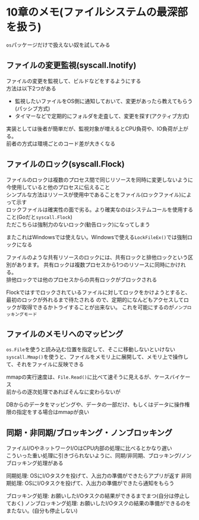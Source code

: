 # 10章のメモ(ファイルシステムの最深部を扱う)

`os`パッケージだけで扱えない奴を試してみる

## ファイルの変更監視(syscall.lnotify)

ファイルの変更を監視して、ビルドなどをするようにする  
方法は以下2つがある

* 監視したいファイルをOS側に通知しておいて、変更があったら教えてもらう(パッシブ方式)
* タイマーなどで定期的にフォルダを走査して、変更を探す(アクティブ方式)

実装としては後者が簡単だが、監視対象が増えるとCPU負荷や、IO負荷が上がる。  
前者の方式は環境ごとのコード差が大きくなる

## ファイルのロック(syscall.Flock)

ファイルのロックは複数のプロセス間で同じリソースを同時に変更しないように今使用していると他のプロセスに伝えること  
シンプルな方法はリソースが使用中であることをファイル(ロックファイル)によって示す  
ロックファイルは確実性の面で劣る。より確実なのはシステムコールを使用すること(Goだと`syscall.Flock`)  
ただこちらは強制力のないロック(勧告ロック)になってしまう

またこれはWindowsでは使えない。Windowsで使える`LockFileEx()`では強制ロックになる

ファイルのような共有リソースのロックには、共有ロックと排他ロックという区別があります。
共有ロックは複数プロセスから1つのリソースに同時にかけれる。  
排他ロックでは他のプロセスからの共有ロックがブロックされる  

Flockではすでロックされているファイルに対してロックをかけようとすると、最初のロックが外れるまで待たされる
ので、定期的になんどもアクセスしてロックが取得できるかトライすることが出来ない。
これを可能にするのが`ノンブロッキングモード`

## ファイルのメモリへのマッピング

`os.File`を使うと読み込む位置を指定して、そこに移動しないといけない  
`syscall.Mmap()`を使うと、ファイルをメモリ上に展開して、メモリ上で操作して、それをファイルに反映できる  

mmapの実行速度は、`File.Read()`に比べて速そうに見えるが、ケースバイケース  
前からの逐次処理であればそんなに変わらないが

DBからのデータをマッピングや、データの一部だけ、もしくはデータに操作権限の指定をする場合はmmapが良い

## 同期・非同期/ブロッキング・ノンブロッキング

ファイルI/OやネットワークI/OはCPU内部の処理に比べるとかなり遅い  
こういった重い処理に引きづられないように、同期/非同期、ブロッキング/ノンブロッキング処理がある

同期処理: OSにI/Oタスクを投げて、入出力の準備ができたらアプリが返す
非同期処理: OSにI/Oタスクを投げて、入出力の準備ができたら通知をもらう

ブロッキング処理: お願いしたI/Oタスクの結果ができるまでまつ(自分は停止しておく)
ノンブロッキング処理: お願いしたI/Oタスクの結果の準備ができるのをまたない。(自分も停止しない)